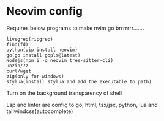 # Neovim config

Requires below programs to make nvim go brrrrrrr....... 

```
livegrep(ripgrep)
find(fd)
python(pip install neovim)
go(go install gopls@latest)
Nodejs(npm i -g neovim tree-sitter-cli)
unzip/7z
curl/wget
zig(only for windows)
stylua(install stylua and add the executable to path)
```
Turn on the background transparency of shell

Lsp and linter are config to go, html, tsx/jsx, python, lua and tailwindcss(autocomplete)
